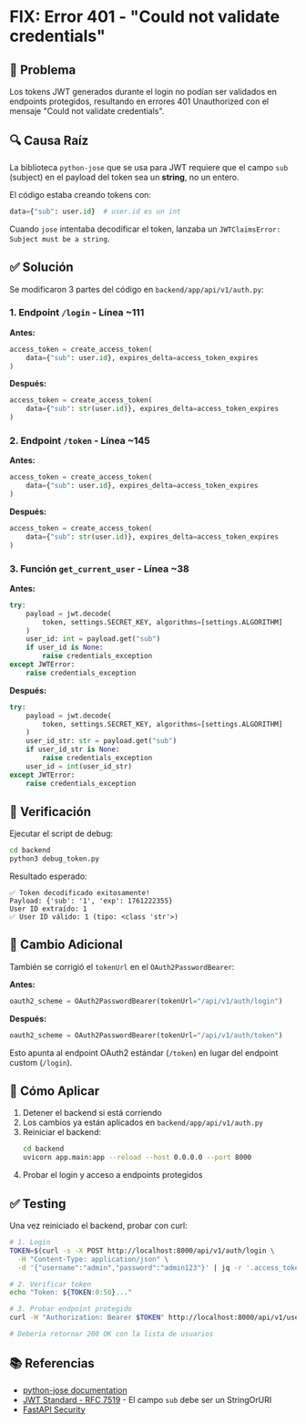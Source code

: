 # FIX: Error 401 - "Could not validate credentials"

## 🐛 Problema

Los tokens JWT generados durante el login no podían ser validados en endpoints protegidos, resultando en errores 401 Unauthorized con el mensaje "Could not validate credentials".

## 🔍 Causa Raíz

La biblioteca `python-jose` que se usa para JWT requiere que el campo `sub` (subject) en el payload del token sea un **string**, no un entero.

El código estaba creando tokens con:
```python
data={"sub": user.id}  # user.id es un int
```

Cuando `jose` intentaba decodificar el token, lanzaba un `JWTClaimsError: Subject must be a string`.

## ✅ Solución

Se modificaron 3 partes del código en `backend/app/api/v1/auth.py`:

### 1. Endpoint `/login` - Línea ~111
**Antes:**
```python
access_token = create_access_token(
    data={"sub": user.id}, expires_delta=access_token_expires
)
```

**Después:**
```python
access_token = create_access_token(
    data={"sub": str(user.id)}, expires_delta=access_token_expires
)
```

### 2. Endpoint `/token` - Línea ~145
**Antes:**
```python
access_token = create_access_token(
    data={"sub": user.id}, expires_delta=access_token_expires
)
```

**Después:**
```python
access_token = create_access_token(
    data={"sub": str(user.id)}, expires_delta=access_token_expires
)
```

### 3. Función `get_current_user` - Línea ~38
**Antes:**
```python
try:
    payload = jwt.decode(
        token, settings.SECRET_KEY, algorithms=[settings.ALGORITHM]
    )
    user_id: int = payload.get("sub")
    if user_id is None:
        raise credentials_exception
except JWTError:
    raise credentials_exception
```

**Después:**
```python
try:
    payload = jwt.decode(
        token, settings.SECRET_KEY, algorithms=[settings.ALGORITHM]
    )
    user_id_str: str = payload.get("sub")
    if user_id_str is None:
        raise credentials_exception
    user_id = int(user_id_str)
except JWTError:
    raise credentials_exception
```

## 🧪 Verificación

Ejecutar el script de debug:
```bash
cd backend
python3 debug_token.py
```

Resultado esperado:
```
✅ Token decodificado exitosamente!
Payload: {'sub': '1', 'exp': 1761222355}
User ID extraído: 1
✅ User ID válido: 1 (tipo: <class 'str'>)
```

## 📝 Cambio Adicional

También se corrigió el `tokenUrl` en el `OAuth2PasswordBearer`:

**Antes:**
```python
oauth2_scheme = OAuth2PasswordBearer(tokenUrl="/api/v1/auth/login")
```

**Después:**
```python
oauth2_scheme = OAuth2PasswordBearer(tokenUrl="/api/v1/auth/token")
```

Esto apunta al endpoint OAuth2 estándar (`/token`) en lugar del endpoint custom (`/login`).

## 🚀 Cómo Aplicar

1. Detener el backend si está corriendo
2. Los cambios ya están aplicados en `backend/app/api/v1/auth.py`
3. Reiniciar el backend:
   ```bash
   cd backend
   uvicorn app.main:app --reload --host 0.0.0.0 --port 8000
   ```
4. Probar el login y acceso a endpoints protegidos

## ✅ Testing

Una vez reiniciado el backend, probar con curl:
```bash
# 1. Login
TOKEN=$(curl -s -X POST http://localhost:8000/api/v1/auth/login \
  -H "Content-Type: application/json" \
  -d '{"username":"admin","password":"admin123"}' | jq -r '.access_token')

# 2. Verificar token
echo "Token: ${TOKEN:0:50}..."

# 3. Probar endpoint protegido
curl -H "Authorization: Bearer $TOKEN" http://localhost:8000/api/v1/users | jq

# Debería retornar 200 OK con la lista de usuarios
```

## 📚 Referencias

- [python-jose documentation](https://python-jose.readthedocs.io/)
- [JWT Standard - RFC 7519](https://datatracker.ietf.org/doc/html/rfc7519) - El campo `sub` debe ser un StringOrURI
- [FastAPI Security](https://fastapi.tiangolo.com/tutorial/security/)
